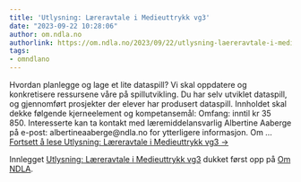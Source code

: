 ```yaml
---
title: 'Utlysning: Læreravtale i Medieuttrykk vg3'
date: "2023-09-22 10:28:06"
author: om.ndla.no
authorlink: https://om.ndla.no/2023/09/22/utlysning-laereravtale-i-medieuttrykk-vg3/
tags:
- omndlano
---
```

<p>Hvordan planlegge og lage et lite dataspill? Vi skal oppdatere og konkretisere ressursene våre på spillutvikling. Du har selv utviklet dataspill, og gjennomført prosjekter der elever har produsert dataspill. Innholdet skal dekke følgende kjerneelement og kompetansemål: Omfang: inntil kr 35 850. Interesserte kan ta kontakt med læremiddelansvarlig Albertine Aaberge på e-post: albertineaaberge@ndla.no for ytterligere informasjon. Om &#8230; <a href="https://om.ndla.no/2023/09/22/utlysning-laereravtale-i-medieuttrykk-vg3/" class="more-link">Fortsett å lese <span class="screen-reader-text">Utlysning: Læreravtale i Medieuttrykk vg3</span> <span class="meta-nav">&#8594;</span></a></p>
<p>Innlegget <a rel="nofollow" href="https://om.ndla.no/2023/09/22/utlysning-laereravtale-i-medieuttrykk-vg3/">Utlysning: Læreravtale i Medieuttrykk vg3</a> dukket først opp på <a rel="nofollow" href="https://om.ndla.no">Om NDLA</a>.</p>
